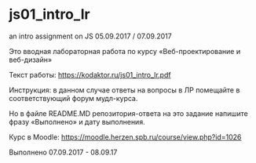 # js01_intro_lr
an intro assignment on JS 05.09.2017 / 07.09.2017

Это вводная лабораторная работа по курсу «Веб-проектирование и веб-дизайн»

Текст работы: https://kodaktor.ru/js01_intro_lr.pdf

Инструкция: в данном случае ответы на вопросы в ЛР помещайте в соответствующий форум мудл-курса.

Но в файле README.MD репозитория-ответа на это задание напишите фразу «Выполнено» и дату выполнения.

Курс в  Moodle: https://moodle.herzen.spb.ru/course/view.php?id=1026

Выполнено 07.09.2017 - 08.09.17
